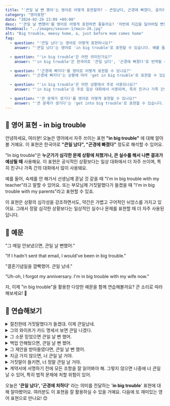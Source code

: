 ```yaml
---
title: "'큰일 날 뻔 했어'는 영어로 어떻게 표현할까? - 큰일났다, 곤경에 빠졌다, 골치아프다"
category: "영어표현"
date: "2024-02-29 23:09 +09:00"
desc: "'큰일 날 뻔했어'를 영어로 어떻게 표현하면 좋을까요? '저번에 지갑을 잃어버릴 뻔했어, 큰일 날 뻔했지', '시험에 늦을 뻔했어, 정말 큰일 날 뻔했어' 등을 영어로 표현하는 법을 배워봅시다. 다양한 예문을 통해서 연습하고 본인의 표현으로 만들어 보세요."
thumbnail: "../images/season-1/main-26.jpg"
alt: "Big trouble, meesy home, a, just before mom comes home"
faq:
  - question: "'큰일 났다'는 영어로 어떻게 표현하나요?"
    answer: "'큰일 났다'는 영어로 'in big trouble'로 표현할 수 있습니다. 예를 들어, 'I'm in big trouble with my parents'는 '부모님께 큰일 났어'라는 의미입니다."

  - question: "'in big trouble'은 어떤 의미인가요?"
    answer: "'in big trouble'은 한국어로 '큰일 났다', '곤경에 빠졌다'로 번역될 수 있습니다. 심각한 문제 상황에 처했거나 큰 실수를 해서 나쁜 결과가 예상될 때 사용합니다."

  - question: "'곤경에 빠지다'를 영어로 어떻게 표현할 수 있나요?"
    answer: "'곤경에 빠지다'는 상황에 따라 'get in big trouble'로 표현할 수 있습니다. 예를 들어, '그 실수 때문에 곤경에 빠졌어'는 'I got in big trouble because of that mistake'로 말할 수 있습니다."

  - question: "'in big trouble'은 어떤 상황에서 주로 사용되나요?"
    answer: "'in big trouble'은 주로 일상 대화에서 사용되며, 특히 친구나 가족 간의 대화에서 많이 쓰입니다. 공식적인 상황보다는 비교적 가벼운 실수나 문제를 표현할 때 자주 사용됩니다."

  - question: "'큰 문제가 생기다'를 영어로 어떻게 표현할 수 있나요?"
    answer: "'큰 문제가 생기다'는 'get into big trouble'로 표현할 수 있습니다. 예를 들어, 'If we don't finish this project on time, we'll get into big trouble'은 '이 프로젝트를 제시간에 끝내지 못하면 큰 문제가 생길 거야'라는 의미입니다."
---
```


## 🌟 영어 표현 - in big trouble

안녕하세요, 여러분! 오늘은 영어에서 자주 쓰이는 표현 **"in big trouble"** 에 대해 알아볼 거예요. 이 표현은 한국어로 **"큰일 났다", "곤경에 빠졌다"** 정도로 해석할 수 있어요.

"In big trouble"은 **누군가가 심각한 문제 상황에 처했거나, 큰 실수를 해서 나쁜 결과가 예상될 때** 사용해요. 이 표현은 공식적인 상황보다는 일상 대화에서 더 자주 쓰이며, 특히 친구나 가족 간의 대화에서 많이 사용돼요.

예를 들어, 숙제를 안 해가서 선생님께 혼날 것 같을 때 "I'm in big trouble with my teacher"라고 말할 수 있어요. 또는 부모님께 거짓말했다가 들켰을 때 "I'm in big trouble with my parents"라고 표현할 수 있죠.

이 표현은 상황의 심각성을 강조하면서도, 약간은 가볍고 구어적인 뉘앙스를 가지고 있어요. 그래서 정말 심각한 상황보다는 일상적인 실수나 문제를 표현할 때 더 자주 사용된답니다.

## 📖 예문

"그 메일 안보냈으면, 큰일 날 뻔했어."

"If I hadn't sent that email, I would've been in big trouble."

"결혼기념일을 깜빡했어. 큰일 났네."

"Uh-oh, I forgot my anniversary. I'm in big trouble with my wife now."

자, 이제 "in big trouble"을 활용한 다양한 예문을 함께 연습해볼까요? 큰 소리로 따라 해보세요! 🚀

## 💬 연습해보기

<details>
  <summary>절친한테 거짓말했다가 들켰대. 이제 큰일났네.</summary>
  <span>She lied to her best friend and got busted. Now she's in big trouble.</span>
</details>

<details>
  <summary>그의 와이프가 카드 명세서 보면 큰일 나겠다.</summary>
  <span>He would get in big trouble if his wife sees the credit card bill.</span>
</details>

<details>
  <summary>그 소문 믿었으면 큰일 날 뻔 했어.</summary>
  <span>If I had believed that rumor, I would've been in big trouble.</span>
</details>

<details>
 <summary>백업 안해뒀으면, 큰일 날 뻔 했어.</summary>
  <span>If I hadn't backed up my files, I would've been in big trouble.</span>
</details>

<details>
  <summary>그 제안을 받아들였다면, 큰일 날 뻔 했어.</summary>
  <span>If I'd accepted that offer, I would've get in big trouble.</span>
</details>

<details>
  <summary>지금 가지 않으면, 너 큰일 날 거야.</summary>
<span>If you don't go now, you would be in big trouble.</span>
</details>

<details>
  <summary>거짓말이 들키면, 너 정말 큰일 날 거야.</summary>
  <span>If your lie is caught, you would be in serious trouble.</span>
</details>

<details>
  <summary>계약서에 서명하기 전에 모든 조항을 잘 읽어봐야 해. 그렇지 않으면 나중에 너 큰일 날 수 있어, 특히 법적 문제에 처할 위험이 있어.
</summary>
<span>You need to read all the terms before signing the contract. Otherwise, you could be in big trouble later, especially with legal issues.</span>
</details>

오늘은 **'큰일 났다', '곤경에 처하다'** 라는 의미를 전달하는 '**in big trouble**' 표현에 대해 알아봤어요. 여러분도 이 표현을 잘 활용하실 수 있을 거예요. 다음에 또 재미있는 영어 표현으로 만나요! 😊
